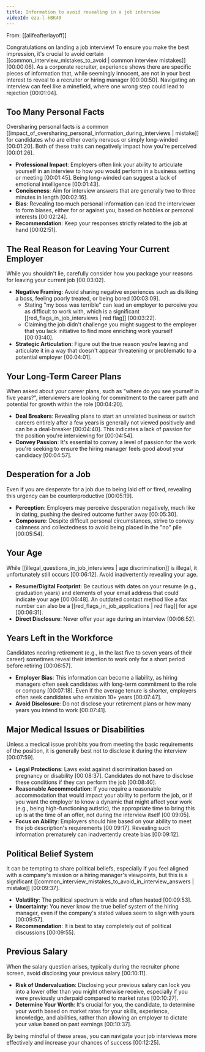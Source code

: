 ```yaml
---
title: Information to avoid revealing in a job interview
videoId: eza-l-kBK40
---
```


From: [[alifeafterlayoff]] <br/> 

Congratulations on landing a job interview! To ensure you make the best impression, it's crucial to avoid certain [[common_interview_mistakes_to_avoid | common interview mistakes]] <a class="yt-timestamp" data-t="00:00:06">[00:00:06]</a>. As a corporate recruiter, experience shows there are specific pieces of information that, while seemingly innocent, are not in your best interest to reveal to a recruiter or hiring manager <a class="yt-timestamp" data-t="00:00:50">[00:00:50]</a>. Navigating an interview can feel like a minefield, where one wrong step could lead to rejection <a class="yt-timestamp" data-t="00:01:04">[00:01:04]</a>.

## Too Many Personal Facts

Oversharing personal facts is a common [[impact_of_oversharing_personal_information_during_interviews | mistake]] for candidates who are either overly nervous or simply long-winded <a class="yt-timestamp" data-t="00:01:20">[00:01:20]</a>. Both of these traits can negatively impact how you're perceived <a class="yt-timestamp" data-t="00:01:26">[00:01:26]</a>.

*   **Professional Impact**: Employers often link your ability to articulate yourself in an interview to how you would perform in a business setting or meeting <a class="yt-timestamp" data-t="00:01:45">[00:01:45]</a>. Being long-winded can suggest a lack of emotional intelligence <a class="yt-timestamp" data-t="00:01:43">[00:01:43]</a>.
*   **Conciseness**: Aim for interview answers that are generally two to three minutes in length <a class="yt-timestamp" data-t="00:02:16">[00:02:16]</a>.
*   **Bias**: Revealing too much personal information can lead the interviewer to form biases, either for or against you, based on hobbies or personal interests <a class="yt-timestamp" data-t="00:02:24">[00:02:24]</a>.
*   **Recommendation**: Keep your responses strictly related to the job at hand <a class="yt-timestamp" data-t="00:02:51">[00:02:51]</a>.

## The Real Reason for Leaving Your Current Employer

While you shouldn't lie, carefully consider how you package your reasons for leaving your current job <a class="yt-timestamp" data-t="00:03:02">[00:03:02]</a>.

*   **Negative Framing**: Avoid sharing negative experiences such as disliking a boss, feeling poorly treated, or being bored <a class="yt-timestamp" data-t="00:03:09">[00:03:09]</a>.
    *   Stating "my boss was terrible" can lead an employer to perceive you as difficult to work with, which is a significant [[red_flags_in_job_interviews | red flag]] <a class="yt-timestamp" data-t="00:03:22">[00:03:22]</a>.
    *   Claiming the job didn't challenge you might suggest to the employer that you lack initiative to find more enriching work yourself <a class="yt-timestamp" data-t="00:03:40">[00:03:40]</a>.
*   **Strategic Articulation**: Figure out the true reason you're leaving and articulate it in a way that doesn't appear threatening or problematic to a potential employer <a class="yt-timestamp" data-t="00:04:01">[00:04:01]</a>.

## Your Long-Term Career Plans

When asked about your career plans, such as "where do you see yourself in five years?", interviewers are looking for commitment to the career path and potential for growth within the role <a class="yt-timestamp" data-t="00:04:20">[00:04:20]</a>.

*   **Deal Breakers**: Revealing plans to start an unrelated business or switch careers entirely after a few years is generally not viewed positively and can be a deal-breaker <a class="yt-timestamp" data-t="00:04:40">[00:04:40]</a>. This indicates a lack of passion for the position you're interviewing for <a class="yt-timestamp" data-t="00:04:54">[00:04:54]</a>.
*   **Convey Passion**: It's essential to convey a level of passion for the work you're seeking to ensure the hiring manager feels good about your candidacy <a class="yt-timestamp" data-t="00:04:57">[00:04:57]</a>.

## Desperation for a Job

Even if you are desperate for a job due to being laid off or fired, revealing this urgency can be counterproductive <a class="yt-timestamp" data-t="00:05:19">[00:05:19]</a>.

*   **Perception**: Employers may perceive desperation negatively, much like in dating, pushing the desired outcome further away <a class="yt-timestamp" data-t="00:05:30">[00:05:30]</a>.
*   **Composure**: Despite difficult personal circumstances, strive to convey calmness and collectedness to avoid being placed in the "no" pile <a class="yt-timestamp" data-t="00:05:54">[00:05:54]</a>.

## Your Age

While [[illegal_questions_in_job_interviews | age discrimination]] is illegal, it unfortunately still occurs <a class="yt-timestamp" data-t="00:06:12">[00:06:12]</a>. Avoid inadvertently revealing your age.

*   **Resume/Digital Footprint**: Be cautious with dates on your resume (e.g., graduation years) and elements of your email address that could indicate your age <a class="yt-timestamp" data-t="00:06:48">[00:06:48]</a>. An outdated contact method like a fax number can also be a [[red_flags_in_job_applications | red flag]] for age <a class="yt-timestamp" data-t="00:06:31">[00:06:31]</a>.
*   **Direct Disclosure**: Never offer your age during an interview <a class="yt-timestamp" data-t="00:06:52">[00:06:52]</a>.

## Years Left in the Workforce

Candidates nearing retirement (e.g., in the last five to seven years of their career) sometimes reveal their intention to work only for a short period before retiring <a class="yt-timestamp" data-t="00:06:57">[00:06:57]</a>.

*   **Employer Bias**: This information can become a liability, as hiring managers often seek candidates with long-term commitment to the role or company <a class="yt-timestamp" data-t="00:07:18">[00:07:18]</a>. Even if the average tenure is shorter, employers often seek candidates who envision 10+ years <a class="yt-timestamp" data-t="00:07:47">[00:07:47]</a>.
*   **Avoid Disclosure**: Do not disclose your retirement plans or how many years you intend to work <a class="yt-timestamp" data-t="00:07:41">[00:07:41]</a>.

## Major Medical Issues or Disabilities

Unless a medical issue prohibits you from meeting the basic requirements of the position, it is generally best not to disclose it during the interview <a class="yt-timestamp" data-t="00:07:59">[00:07:59]</a>.

*   **Legal Protections**: Laws exist against discrimination based on pregnancy or disability <a class="yt-timestamp" data-t="00:08:37">[00:08:37]</a>. Candidates do not have to disclose these conditions if they can perform the job <a class="yt-timestamp" data-t="00:08:40">[00:08:40]</a>.
*   **Reasonable Accommodation**: If you require a reasonable accommodation that would impact your ability to perform the job, or if you want the employer to know a dynamic that might affect your work (e.g., being high-functioning autistic), the appropriate time to bring this up is at the time of an offer, not during the interview itself <a class="yt-timestamp" data-t="00:09:05">[00:09:05]</a>.
*   **Focus on Ability**: Employers should hire based on your ability to meet the job description's requirements <a class="yt-timestamp" data-t="00:09:17">[00:09:17]</a>. Revealing such information prematurely can inadvertently create bias <a class="yt-timestamp" data-t="00:09:12">[00:09:12]</a>.

## Political Belief System

It can be tempting to share political beliefs, especially if you feel aligned with a company's mission or a hiring manager's viewpoints, but this is a significant [[common_interview_mistakes_to_avoid_in_interview_answers | mistake]] <a class="yt-timestamp" data-t="00:09:37">[00:09:37]</a>.

*   **Volatility**: The political spectrum is wide and often heated <a class="yt-timestamp" data-t="00:09:53">[00:09:53]</a>.
*   **Uncertainty**: You never know the true belief system of the hiring manager, even if the company's stated values seem to align with yours <a class="yt-timestamp" data-t="00:09:57">[00:09:57]</a>.
*   **Recommendation**: It is best to stay completely out of political discussions <a class="yt-timestamp" data-t="00:09:55">[00:09:55]</a>.

## Previous Salary

When the salary question arises, typically during the recruiter phone screen, avoid disclosing your previous salary <a class="yt-timestamp" data-t="00:10:11">[00:10:11]</a>.

*   **Risk of Undervaluation**: Disclosing your previous salary can lock you into a lower offer than you might otherwise receive, especially if you were previously underpaid compared to market rates <a class="yt-timestamp" data-t="00:10:27">[00:10:27]</a>.
*   **Determine Your Worth**: It's crucial for you, the candidate, to determine your worth based on market rates for your skills, experience, knowledge, and abilities, rather than allowing an employer to dictate your value based on past earnings <a class="yt-timestamp" data-t="00:10:37">[00:10:37]</a>.

By being mindful of these areas, you can navigate your job interviews more effectively and increase your chances of success <a class="yt-timestamp" data-t="00:12:25">[00:12:25]</a>.